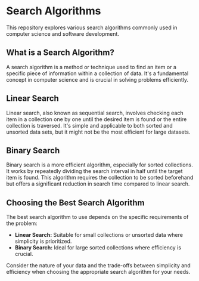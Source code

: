 # Search Algorithms

This repository explores various search algorithms commonly used in computer science and software development.

## What is a Search Algorithm?

A search algorithm is a method or technique used to find an item or a specific piece of information within a collection of data. It's a fundamental concept in computer science and is crucial in solving problems efficiently.

## Linear Search

Linear search, also known as sequential search, involves checking each item in a collection one by one until the desired item is found or the entire collection is traversed. It's simple and applicable to both sorted and unsorted data sets, but it might not be the most efficient for large datasets.

## Binary Search

Binary search is a more efficient algorithm, especially for sorted collections. It works by repeatedly dividing the search interval in half until the target item is found. This algorithm requires the collection to be sorted beforehand but offers a significant reduction in search time compared to linear search.

## Choosing the Best Search Algorithm

The best search algorithm to use depends on the specific requirements of the problem:

- **Linear Search:** Suitable for small collections or unsorted data where simplicity is prioritized.
- **Binary Search:** Ideal for large sorted collections where efficiency is crucial.

Consider the nature of your data and the trade-offs between simplicity and efficiency when choosing the appropriate search algorithm for your needs.

